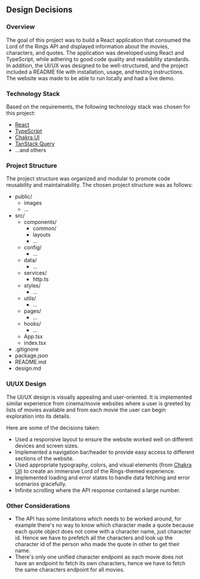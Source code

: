 ## Design Decisions

### Overview

The goal of this project was to build a React application that consumed the Lord of the Rings API and displayed information about the movies, characters, and quotes. The application was developed using React and TypeScript, while adhering to good code quality and readability standards. In addition, the UI/UX was designed to be well-structured, and the project included a README file with installation, usage, and testing instructions. The website was made to be able to run locally and had a live demo.

### Technology Stack

Based on the requirements, the following technology stack was chosen for this project:

- [React](https://react.dev/)
- [TypeScript](https://www.typescriptlang.org/)
- [Chakra UI](https://chakra-ui.com/)
- [TanStack Query](https://tanstack.com/query/v4)
- ...and others

### Project Structure

The project structure was organized and modular to promote code reusability and maintainability. The chosen project structure was as follows:

- public/
  - images
  - ...
- src/
  - components/
    - common/
    - layouts
    - ...
  - config/
    - ...
  - data/
    - ...
  - services/
    - http.ts
  - styles/
    - ...
  - utils/
    - ...
  - pages/
    - ...
  - hooks/
    - ...
  - App.tsx
  - index.tsx
- .gitignore
- package.json
- README.md
- design.md

### UI/UX Design

The UI/UX design is visually appealing and user-oriented. It is implemented similar experience from cinema/movie websites where a user is greeted by lists of movies
available and from each movie the user can begin exploration into its details.

Here are some of the decisions taken:

- Used a responsive layout to ensure the website worked well on different devices and screen sizes.
- Implemented a navigation bar/header to provide easy access to different sections of the website.
- Used appropriate typography, colors, and visual elements (from [Chakra UI](https://chakra-ui.com/)) to create an immersive Lord of the Rings-themed experience.
- Implemented loading and error states to handle data fetching and error scenarios gracefully.
- Infinite scrolling where the API response contained a large number.

### Other Considerations

- The API has some limitations which needs to be worked around, for example there's no way to know which character made a quote because each quote object does not come with
  a character name, just character id. Hence we have to prefetch all the characters and look up the character id of the person who made the quote in other to get their name.
- There's only one unified character endpoint as each movie does not have an endpoint to fetch its own characters, hence we have to fetch the same characters endpoint for all movies.
